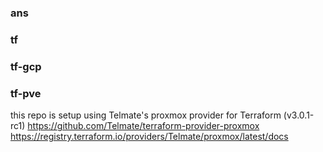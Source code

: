 ### ans

### tf

### tf-gcp

### tf-pve
this repo is setup using Telmate's proxmox provider for Terraform (v3.0.1-rc1)
https://github.com/Telmate/terraform-provider-proxmox
https://registry.terraform.io/providers/Telmate/proxmox/latest/docs